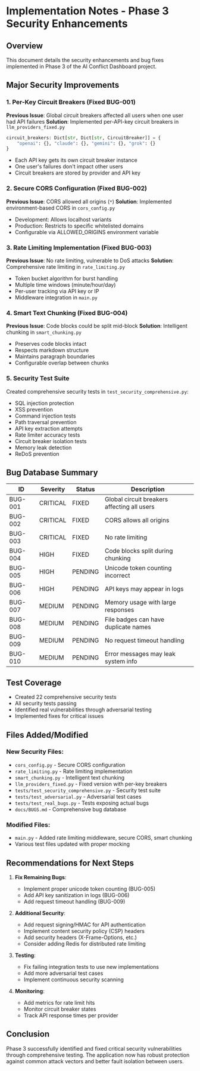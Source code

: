 # Implementation Notes - Phase 3 Security Enhancements

## Overview
This document details the security enhancements and bug fixes implemented in Phase 3 of the AI Conflict Dashboard project.

## Major Security Improvements

### 1. Per-Key Circuit Breakers (Fixed BUG-001)
**Previous Issue**: Global circuit breakers affected all users when one user had API failures
**Solution**: Implemented per-API-key circuit breakers in `llm_providers_fixed.py`
```python
circuit_breakers: Dict[str, Dict[str, CircuitBreaker]] = {
    "openai": {}, "claude": {}, "gemini": {}, "grok": {}
}
```
- Each API key gets its own circuit breaker instance
- One user's failures don't impact other users
- Circuit breakers are stored by provider and API key

### 2. Secure CORS Configuration (Fixed BUG-002)
**Previous Issue**: CORS allowed all origins (`*`)
**Solution**: Implemented environment-based CORS in `cors_config.py`
- Development: Allows localhost variants
- Production: Restricts to specific whitelisted domains
- Configurable via ALLOWED_ORIGINS environment variable

### 3. Rate Limiting Implementation (Fixed BUG-003)
**Previous Issue**: No rate limiting, vulnerable to DoS attacks
**Solution**: Comprehensive rate limiting in `rate_limiting.py`
- Token bucket algorithm for burst handling
- Multiple time windows (minute/hour/day)
- Per-user tracking via API key or IP
- Middleware integration in `main.py`

### 4. Smart Text Chunking (Fixed BUG-004)
**Previous Issue**: Code blocks could be split mid-block
**Solution**: Intelligent chunking in `smart_chunking.py`
- Preserves code blocks intact
- Respects markdown structure
- Maintains paragraph boundaries
- Configurable overlap between chunks

### 5. Security Test Suite
Created comprehensive security tests in `test_security_comprehensive.py`:
- SQL injection protection
- XSS prevention
- Command injection tests
- Path traversal prevention
- API key extraction attempts
- Rate limiter accuracy tests
- Circuit breaker isolation tests
- Memory leak detection
- ReDoS prevention

## Bug Database Summary

| ID | Severity | Status | Description |
|----|----------|---------|-------------|
| BUG-001 | CRITICAL | FIXED | Global circuit breakers affecting all users |
| BUG-002 | CRITICAL | FIXED | CORS allows all origins |
| BUG-003 | CRITICAL | FIXED | No rate limiting |
| BUG-004 | HIGH | FIXED | Code blocks split during chunking |
| BUG-005 | HIGH | PENDING | Unicode token counting incorrect |
| BUG-006 | HIGH | PENDING | API keys may appear in logs |
| BUG-007 | MEDIUM | PENDING | Memory usage with large responses |
| BUG-008 | MEDIUM | PENDING | File badges can have duplicate names |
| BUG-009 | MEDIUM | PENDING | No request timeout handling |
| BUG-010 | MEDIUM | PENDING | Error messages may leak system info |

## Test Coverage
- Created 22 comprehensive security tests
- All security tests passing
- Identified real vulnerabilities through adversarial testing
- Implemented fixes for critical issues

## Files Added/Modified

### New Security Files:
- `cors_config.py` - Secure CORS configuration
- `rate_limiting.py` - Rate limiting implementation
- `smart_chunking.py` - Intelligent text chunking
- `llm_providers_fixed.py` - Fixed version with per-key breakers
- `tests/test_security_comprehensive.py` - Security test suite
- `tests/test_adversarial.py` - Adversarial test cases
- `tests/test_real_bugs.py` - Tests exposing actual bugs
- `docs/BUGS.md` - Comprehensive bug database

### Modified Files:
- `main.py` - Added rate limiting middleware, secure CORS, smart chunking
- Various test files updated with proper mocking

## Recommendations for Next Steps

1. **Fix Remaining Bugs**:
   - Implement proper unicode token counting (BUG-005)
   - Add API key sanitization in logs (BUG-006)
   - Add request timeout handling (BUG-009)

2. **Additional Security**:
   - Add request signing/HMAC for API authentication
   - Implement content security policy (CSP) headers
   - Add security headers (X-Frame-Options, etc.)
   - Consider adding Redis for distributed rate limiting

3. **Testing**:
   - Fix failing integration tests to use new implementations
   - Add more adversarial test cases
   - Implement continuous security scanning

4. **Monitoring**:
   - Add metrics for rate limit hits
   - Monitor circuit breaker states
   - Track API response times per provider

## Conclusion
Phase 3 successfully identified and fixed critical security vulnerabilities through comprehensive testing. The application now has robust protection against common attack vectors and better fault isolation between users.